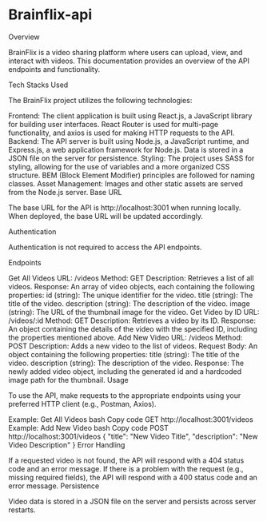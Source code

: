 # Brainflix-api
Overview

BrainFlix is a video sharing platform where users can upload, view, and interact with videos. This documentation provides an overview of the API endpoints and functionality.

Tech Stacks Used

The BrainFlix project utilizes the following technologies:

Frontend: The client application is built using React.js, a JavaScript library for building user interfaces. React Router is used for multi-page functionality, and axios is used for making HTTP requests to the API.
Backend: The API server is built using Node.js, a JavaScript runtime, and Express.js, a web application framework for Node.js. Data is stored in a JSON file on the server for persistence.
Styling: The project uses SASS for styling, allowing for the use of variables and a more organized CSS structure. BEM (Block Element Modifier) principles are followed for naming classes.
Asset Management: Images and other static assets are served from the Node.js server.
Base URL

The base URL for the API is http://localhost:3001 when running locally. When deployed, the base URL will be updated accordingly.

Authentication

Authentication is not required to access the API endpoints.

Endpoints

Get All Videos
URL: /videos
Method: GET
Description: Retrieves a list of all videos.
Response: An array of video objects, each containing the following properties:
id (string): The unique identifier for the video.
title (string): The title of the video.
description (string): The description of the video.
image (string): The URL of the thumbnail image for the video.
Get Video by ID
URL: /videos/:id
Method: GET
Description: Retrieves a video by its ID.
Response: An object containing the details of the video with the specified ID, including the properties mentioned above.
Add New Video
URL: /videos
Method: POST
Description: Adds a new video to the list of videos.
Request Body: An object containing the following properties:
title (string): The title of the video.
description (string): The description of the video.
Response: The newly added video object, including the generated id and a hardcoded image path for the thumbnail.
Usage

To use the API, make requests to the appropriate endpoints using your preferred HTTP client (e.g., Postman, Axios).

Example: Get All Videos
bash
Copy code
GET http://localhost:3001/videos
Example: Add New Video
bash
Copy code
POST http://localhost:3001/videos
{
  "title": "New Video Title",
  "description": "New Video Description"
}
Error Handling

If a requested video is not found, the API will respond with a 404 status code and an error message.
If there is a problem with the request (e.g., missing required fields), the API will respond with a 400 status code and an error message.
Persistence

Video data is stored in a JSON file on the server and persists across server restarts.
